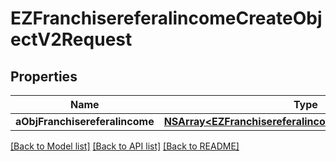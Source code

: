 # EZFranchisereferalincomeCreateObjectV2Request

## Properties
Name | Type | Description | Notes
------------ | ------------- | ------------- | -------------
**aObjFranchisereferalincome** | [**NSArray&lt;EZFranchisereferalincomeRequestCompound&gt;***](EZFranchisereferalincomeRequestCompound.md) |  | 

[[Back to Model list]](../README.md#documentation-for-models) [[Back to API list]](../README.md#documentation-for-api-endpoints) [[Back to README]](../README.md)


